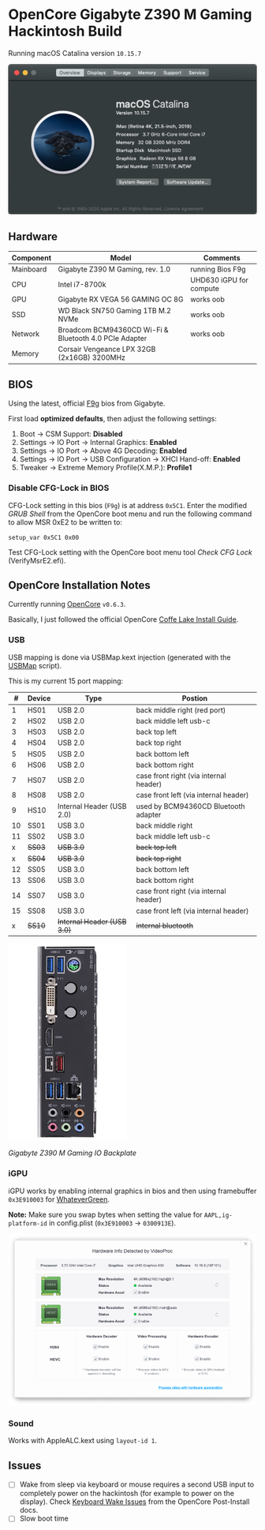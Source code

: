 # OpenCore Gigabyte Z390 M Gaming Hackintosh Build

Running macOS Catalina version `10.15.7`

![about this Mac](img/about_this_mac.png)


## Hardware

Component | Model | Comments
--------- | ----- | --------
Mainboard | Gigabyte Z390 M Gaming, rev. 1.0                        | running Bios F9g 
CPU       | Intel i7-8700k                                          | UHD630 iGPU for compute 
GPU       | Gigabyte RX VEGA 56 GAMING OC 8G                        | works oob
SSD       | WD Black SN750 Gaming 1TB M.2 NVMe                      | works oob
Network   | Broadcom BCM94360CD Wi-Fi & Bluetooth 4.0 PCIe Adapter  | works oob
Memory    | Corsair Vengeance LPX 32GB (2x16GB) 3200MHz             | 


## BIOS

Using the latest, official [F9g](https://www.gigabyte.com/Motherboard/Z390-M-GAMING-rev-10/support#support-dl-bios) bios from Gigabyte.

First load **optimized defaults**, then adjust the following settings:

1. Boot -> CSM Support: **Disabled**
2. Settings -> IO Port -> Internal Graphics: **Enabled**
3. Settings -> IO Port -> Above 4G Decoding: **Enabled**
4. Settings -> IO Port -> USB Configuration -> XHCI Hand-off: **Enabled**
5. Tweaker -> Extreme Memory Profile(X.M.P.): **Profile1**


### Disable CFG-Lock in BIOS

CFG-Lock setting in this bios (`F9g`) is at address `0x5C1`.
Enter the modified _GRUB Shell_ from the OpenCore boot menu and
run the following command to allow MSR 0xE2 to be written to:

```
setup_var 0x5C1 0x00
```

Test CFG-Lock setting with the OpenCore boot menu tool _Check CFG Lock_ (VerifyMsrE2.efi).


## OpenCore Installation Notes

Currently running [OpenCore](https://github.com/acidanthera/OpenCorePkg/releases) `v0.6.3`.

Basically, I just followed the official OpenCore [Coffe Lake Install Guide](https://dortania.github.io/OpenCore-Install-Guide/config.plist/coffee-lake.html).


### USB

USB mapping is done via USBMap.kext injection (generated with the
[USBMap](https://github.com/corpnewt/USBMap) script).

This is my current 15 port mapping:

\# | Device | Type | Postion
-- | ------ | ---- | -------
1 | HS01 | USB 2.0 | back middle right (red port)
2 | HS02 | USB 2.0 | back middle left usb-c
3 | HS03 | USB 2.0 | back top left
4 | HS04 | USB 2.0 | back top right
5 | HS05 | USB 2.0 | back bottom left
6 | HS06 | USB 2.0 | back bottom right
7 | HS07 | USB 2.0 | case front right (via internal header)
8 | HS08 | USB 2.0 | case front left (via internal header)
9 | HS10 | Internal Header (USB 2.0) | used by BCM94360CD Bluetooth adapter 
10 | SS01 | USB 3.0 | back middle right
11 | SS02 | USB 3.0 | back middle left usb-c
x | ~~SS03~~ | ~~USB 3.0~~ | ~~back top left~~
x | ~~SS04~~ | ~~USB 3.0~~ | ~~back top right~~
12 | SS05 | USB 3.0 | back bottom left
13 | SS06 | USB 3.0 | back bottom right
14 | SS07 | USB 3.0 | case front right (via internal header)
15 | SS08 | USB 3.0 | case front left (via internal header)
x | ~~SS10~~ | ~~Internal Header (USB 3.0)~~ | ~~internal bluetooth~~

![IO backplate](img/mainboard_io_backplate.png)

_Gigabyte Z390 M Gaming IO Backplate_


### iGPU

iGPU works by enabling internal graphics in bios and then using framebuffer `0x3E910003` for [WhateverGreen](https://github.com/acidanthera/WhateverGreen).

**Note:** Make sure you swap bytes when setting the value for `AAPL,ig-platform-id` in config.plist (`0x3E910003` -> `0300913E`).

![iGPU acceleration](img/videoproc_hardware_info.png)


### Sound

Works with AppleALC.kext using `layout-id 1`.


## Issues

- [ ] Wake from sleep via keyboard or mouse requires a second USB input to completely power on the hackintosh (for example to power on the display).
Check [Keyboard Wake Issues](https://dortania.github.io/OpenCore-Post-Install/usb/misc/keyboard.html) from the OpenCore Post-Install docs.
- [ ] Slow boot time